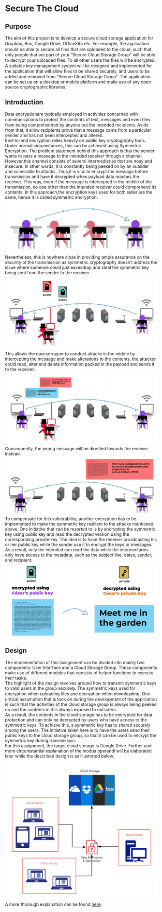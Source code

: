 # Secure The Cloud #

## Purpose ##
The aim of this project is to develop a secure cloud storage application for Dropbox, Box, Google Drive, Ofﬁce365 etc. For example, the application should be able to secure all ﬁles that are uploaded to the cloud, such that only people that are part of your “Secure Cloud Storage Group” will be able to decrypt your uploaded ﬁles. To all other users the ﬁles will be encrypted.
<br />
A suitable key management system will be designed and implemented for the application that will allow ﬁles to be shared securely, and users to be added and removed from “Secure Cloud Storage Group”. The application can be set up on a desktop or mobile platform and make use of any open source cryptographic libraries.

## Introduction ##
Data encryptionare typically employed in activities concerned with communications to protect the contents of text, messages and even ﬁles from being comprehended by anyone but the intended recipients. Aside from that, it allow recipients prove that a message came from a particular sender and has not been intercepted and altered.
<br />
End-to-end encryption relies heavily on public key cryptography tools. Under normal circumstances, this can be achieved using Symmetric Encryption. The problem statement behind this approach is that the sender wants to pass a message to the intended receiver through a channel. However,this channel consists of several intermediaries that are nosy and insecure. In other words, it is constantly being peeked on by an outsider and vulnerable to attacks. Thus,it is vital to encrypt the message before transmission and have it decrypted when payload data reaches the receiver. This way, even if the message is intercepted in the middle of the transmission, no one other than the intended receiver could comprehend its contents. In this approach,the encryption keys used for both sides are the same, hence it is called symmetric encryption.
<br />
<img src="https://github.com/adamlkl/Secure-The-Cloud-/blob/master/documentation/Images/normal.png" />
Nevertheless, this is nowhere close in providing ample assurance on the security of the transmission as symmetric cryptography doesn’t address the issue where someone could just eavesdrop and steal the symmetric key being sent from the sender to the receiver.
<img src="https://github.com/adamlkl/Secure-The-Cloud-/blob/master/documentation/Images/midatk.png" />
This allows the eavesdropper to conduct attacks in the middle by intercepting the message and make alterations to the contents. the attacker could read, alter and delete information packed in the payload and sends it to the receiver.
<img src="https://github.com/adamlkl/Secure-The-Cloud-/blob/master/documentation/Images/messing.png" />
Consequently, the wrong message will be directed towards the receiver instead.
<img src="https://github.com/adamlkl/Secure-The-Cloud-/blob/master/documentation/Images/wrong.png" />
To compensate for this vulnerability, another encryption has to be implemented to make the symmetric key resilient to the attacks mentioned above. One initiative that can be resorted to is by encrypting the symmetric key using public key and read the decrypted version using the corresponding private key. The idea is to have the receiver broadcasting his or her public key while the sender use it to encrypt the keys or messages. As a result, only the intended can read the data while the intermediaries only have access to the metadata, such as the subject line, dates, sender, and recipient.
<img src="https://github.com/adamlkl/Secure-The-Cloud-/blob/master/documentation/Images/proper.png" />
## Design ##
The implementation of this assignment can be divided into mainly two components: User Interface and a Cloud Storage Group. These components make use of different modules that consists of helper functions to execute their tasks.
<br />
The highlight of the design revolves around how to transmit symmetric keys to valid users in the group securely. The symmetric keys used for encryption when uploading ﬁles and decryption when downloading. One critical assumption that is took on during the development of the application is such that the activities of the cloud storage group is always being peeked on and the contents in it is always exposed to outsiders.
<br />
As a result, the contents in the cloud storage has to be encrypted for data protection and can only be decrypted by users who have access to the symmetric keys. To achieve this, a symmetric key has to shared securely among the users. The initiative taken here is to have the users send their public keys to the cloud storage group, so that it can be used to encrypt the symmetric key during transmission.
<br />
For this assignment, the target cloud storage is Google Drive. Further and more circumstantial explanation of the modus operandi will be elaborated later while the described design is as illustrated below.
<img src="https://github.com/adamlkl/Secure-The-Cloud-/blob/master/documentation/Images/design.png" />
A more thorough explanation can be found <a href="https://github.com/adamlkl/Secure-The-Cloud-/blob/master/documentation/Assignment%20Report%20.pdf">here</a>.
